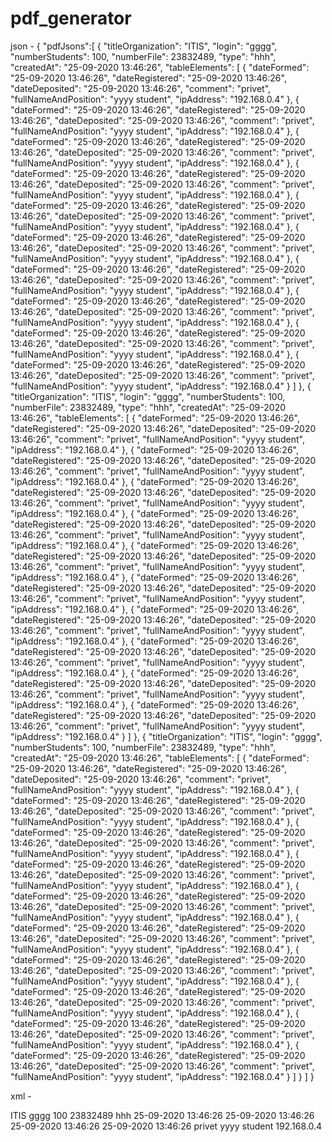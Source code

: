 # pdf_generator
 json -
{
    "pdfJsons":[
        {
            "titleOrganization": "ITIS",
            "login": "gggg",
            "numberStudents": 100,
            "numberFile": 23832489,
            "type": "hhh",
            "createdAt": "25-09-2020 13:46:26",
            "tableElements": [
                {
                    "dateFormed": "25-09-2020 13:46:26",
                    "dateRegistered": "25-09-2020 13:46:26",
                    "dateDeposited": "25-09-2020 13:46:26",
                    "comment": "privet",
                    "fullNameAndPosition": "yyyy student",
                    "ipAddress": "192.168.0.4"
                },
                {
                    "dateFormed": "25-09-2020 13:46:26",
                    "dateRegistered": "25-09-2020 13:46:26",
                    "dateDeposited": "25-09-2020 13:46:26",
                    "comment": "privet",
                    "fullNameAndPosition": "yyyy student",
                    "ipAddress": "192.168.0.4"
                },
                {
                    "dateFormed": "25-09-2020 13:46:26",
                    "dateRegistered": "25-09-2020 13:46:26",
                    "dateDeposited": "25-09-2020 13:46:26",
                    "comment": "privet",
                    "fullNameAndPosition": "yyyy student",
                    "ipAddress": "192.168.0.4"
                },
                {
                    "dateFormed": "25-09-2020 13:46:26",
                    "dateRegistered": "25-09-2020 13:46:26",
                    "dateDeposited": "25-09-2020 13:46:26",
                    "comment": "privet",
                    "fullNameAndPosition": "yyyy student",
                    "ipAddress": "192.168.0.4"
                },
                {
                    "dateFormed": "25-09-2020 13:46:26",
                    "dateRegistered": "25-09-2020 13:46:26",
                    "dateDeposited": "25-09-2020 13:46:26",
                    "comment": "privet",
                    "fullNameAndPosition": "yyyy student",
                    "ipAddress": "192.168.0.4"
                },
                {
                    "dateFormed": "25-09-2020 13:46:26",
                    "dateRegistered": "25-09-2020 13:46:26",
                    "dateDeposited": "25-09-2020 13:46:26",
                    "comment": "privet",
                    "fullNameAndPosition": "yyyy student",
                    "ipAddress": "192.168.0.4"
                },
                {
                    "dateFormed": "25-09-2020 13:46:26",
                    "dateRegistered": "25-09-2020 13:46:26",
                    "dateDeposited": "25-09-2020 13:46:26",
                    "comment": "privet",
                    "fullNameAndPosition": "yyyy student",
                    "ipAddress": "192.168.0.4"
                },
                {
                    "dateFormed": "25-09-2020 13:46:26",
                    "dateRegistered": "25-09-2020 13:46:26",
                    "dateDeposited": "25-09-2020 13:46:26",
                    "comment": "privet",
                    "fullNameAndPosition": "yyyy student",
                    "ipAddress": "192.168.0.4"
                },
                {
                    "dateFormed": "25-09-2020 13:46:26",
                    "dateRegistered": "25-09-2020 13:46:26",
                    "dateDeposited": "25-09-2020 13:46:26",
                    "comment": "privet",
                    "fullNameAndPosition": "yyyy student",
                    "ipAddress": "192.168.0.4"
                },
                {
                    "dateFormed": "25-09-2020 13:46:26",
                    "dateRegistered": "25-09-2020 13:46:26",
                    "dateDeposited": "25-09-2020 13:46:26",
                    "comment": "privet",
                    "fullNameAndPosition": "yyyy student",
                    "ipAddress": "192.168.0.4"
                }
            ]
        },
        {
            "titleOrganization": "ITIS",
            "login": "gggg",
            "numberStudents": 100,
            "numberFile": 23832489,
            "type": "hhh",
            "createdAt": "25-09-2020 13:46:26",
            "tableElements": [
                {
                    "dateFormed": "25-09-2020 13:46:26",
                    "dateRegistered": "25-09-2020 13:46:26",
                    "dateDeposited": "25-09-2020 13:46:26",
                    "comment": "privet",
                    "fullNameAndPosition": "yyyy student",
                    "ipAddress": "192.168.0.4"
                },
                {
                    "dateFormed": "25-09-2020 13:46:26",
                    "dateRegistered": "25-09-2020 13:46:26",
                    "dateDeposited": "25-09-2020 13:46:26",
                    "comment": "privet",
                    "fullNameAndPosition": "yyyy student",
                    "ipAddress": "192.168.0.4"
                },
                {
                    "dateFormed": "25-09-2020 13:46:26",
                    "dateRegistered": "25-09-2020 13:46:26",
                    "dateDeposited": "25-09-2020 13:46:26",
                    "comment": "privet",
                    "fullNameAndPosition": "yyyy student",
                    "ipAddress": "192.168.0.4"
                },
                {
                    "dateFormed": "25-09-2020 13:46:26",
                    "dateRegistered": "25-09-2020 13:46:26",
                    "dateDeposited": "25-09-2020 13:46:26",
                    "comment": "privet",
                    "fullNameAndPosition": "yyyy student",
                    "ipAddress": "192.168.0.4"
                },
                {
                    "dateFormed": "25-09-2020 13:46:26",
                    "dateRegistered": "25-09-2020 13:46:26",
                    "dateDeposited": "25-09-2020 13:46:26",
                    "comment": "privet",
                    "fullNameAndPosition": "yyyy student",
                    "ipAddress": "192.168.0.4"
                },
                {
                    "dateFormed": "25-09-2020 13:46:26",
                    "dateRegistered": "25-09-2020 13:46:26",
                    "dateDeposited": "25-09-2020 13:46:26",
                    "comment": "privet",
                    "fullNameAndPosition": "yyyy student",
                    "ipAddress": "192.168.0.4"
                },
                {
                    "dateFormed": "25-09-2020 13:46:26",
                    "dateRegistered": "25-09-2020 13:46:26",
                    "dateDeposited": "25-09-2020 13:46:26",
                    "comment": "privet",
                    "fullNameAndPosition": "yyyy student",
                    "ipAddress": "192.168.0.4"
                },
                {
                    "dateFormed": "25-09-2020 13:46:26",
                    "dateRegistered": "25-09-2020 13:46:26",
                    "dateDeposited": "25-09-2020 13:46:26",
                    "comment": "privet",
                    "fullNameAndPosition": "yyyy student",
                    "ipAddress": "192.168.0.4"
                },
                {
                    "dateFormed": "25-09-2020 13:46:26",
                    "dateRegistered": "25-09-2020 13:46:26",
                    "dateDeposited": "25-09-2020 13:46:26",
                    "comment": "privet",
                    "fullNameAndPosition": "yyyy student",
                    "ipAddress": "192.168.0.4"
                },
                {
                    "dateFormed": "25-09-2020 13:46:26",
                    "dateRegistered": "25-09-2020 13:46:26",
                    "dateDeposited": "25-09-2020 13:46:26",
                    "comment": "privet",
                    "fullNameAndPosition": "yyyy student",
                    "ipAddress": "192.168.0.4"
                }
            ]
        },
        {
            "titleOrganization": "ITIS",
            "login": "gggg",
            "numberStudents": 100,
            "numberFile": 23832489,
            "type": "hhh",
            "createdAt": "25-09-2020 13:46:26",
            "tableElements": [
                {
                    "dateFormed": "25-09-2020 13:46:26",
                    "dateRegistered": "25-09-2020 13:46:26",
                    "dateDeposited": "25-09-2020 13:46:26",
                    "comment": "privet",
                    "fullNameAndPosition": "yyyy student",
                    "ipAddress": "192.168.0.4"
                },
                {
                    "dateFormed": "25-09-2020 13:46:26",
                    "dateRegistered": "25-09-2020 13:46:26",
                    "dateDeposited": "25-09-2020 13:46:26",
                    "comment": "privet",
                    "fullNameAndPosition": "yyyy student",
                    "ipAddress": "192.168.0.4"
                },
                {
                    "dateFormed": "25-09-2020 13:46:26",
                    "dateRegistered": "25-09-2020 13:46:26",
                    "dateDeposited": "25-09-2020 13:46:26",
                    "comment": "privet",
                    "fullNameAndPosition": "yyyy student",
                    "ipAddress": "192.168.0.4"
                },
                {
                    "dateFormed": "25-09-2020 13:46:26",
                    "dateRegistered": "25-09-2020 13:46:26",
                    "dateDeposited": "25-09-2020 13:46:26",
                    "comment": "privet",
                    "fullNameAndPosition": "yyyy student",
                    "ipAddress": "192.168.0.4"
                },
                {
                    "dateFormed": "25-09-2020 13:46:26",
                    "dateRegistered": "25-09-2020 13:46:26",
                    "dateDeposited": "25-09-2020 13:46:26",
                    "comment": "privet",
                    "fullNameAndPosition": "yyyy student",
                    "ipAddress": "192.168.0.4"
                },
                {
                    "dateFormed": "25-09-2020 13:46:26",
                    "dateRegistered": "25-09-2020 13:46:26",
                    "dateDeposited": "25-09-2020 13:46:26",
                    "comment": "privet",
                    "fullNameAndPosition": "yyyy student",
                    "ipAddress": "192.168.0.4"
                },
                {
                    "dateFormed": "25-09-2020 13:46:26",
                    "dateRegistered": "25-09-2020 13:46:26",
                    "dateDeposited": "25-09-2020 13:46:26",
                    "comment": "privet",
                    "fullNameAndPosition": "yyyy student",
                    "ipAddress": "192.168.0.4"
                },
                {
                    "dateFormed": "25-09-2020 13:46:26",
                    "dateRegistered": "25-09-2020 13:46:26",
                    "dateDeposited": "25-09-2020 13:46:26",
                    "comment": "privet",
                    "fullNameAndPosition": "yyyy student",
                    "ipAddress": "192.168.0.4"
                },
                {
                    "dateFormed": "25-09-2020 13:46:26",
                    "dateRegistered": "25-09-2020 13:46:26",
                    "dateDeposited": "25-09-2020 13:46:26",
                    "comment": "privet",
                    "fullNameAndPosition": "yyyy student",
                    "ipAddress": "192.168.0.4"
                },
                {
                    "dateFormed": "25-09-2020 13:46:26",
                    "dateRegistered": "25-09-2020 13:46:26",
                    "dateDeposited": "25-09-2020 13:46:26",
                    "comment": "privet",
                    "fullNameAndPosition": "yyyy student",
                    "ipAddress": "192.168.0.4"
                }
            ]
        }
    ]
}

xml -
<?xml version="1.0" encoding="UTF-8" ?>
<ListPDFJsonDTO>
    <pdfJsons>
        <titleOrganization>ITIS</titleOrganization>
        <login>gggg</login>
        <numberStudents>100</numberStudents>
        <numberFile>23832489</numberFile>
        <type>hhh</type>
        <createdAt>25-09-2020 13:46:26</createdAt>
        <tableElements>
            <dateFormed>25-09-2020 13:46:26</dateFormed>
            <dateRegistered>25-09-2020 13:46:26</dateRegistered>
            <dateDeposited>25-09-2020 13:46:26</dateDeposited>
            <comment>privet</comment>
            <fullNameAndPosition>yyyy student</fullNameAndPosition>
            <ipAddress>192.168.0.4</ipAddress>
        </tableElements>
    </pdfJsons>
</<ListPDFJsonDTO>